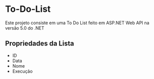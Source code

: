 # To-Do-List
Este projeto consiste em uma To Do List feito em ASP.NET Web API na versão 5.0 do .NET

## Propriedades da Lista
- ID
- Data
- Nome 
- Execução
